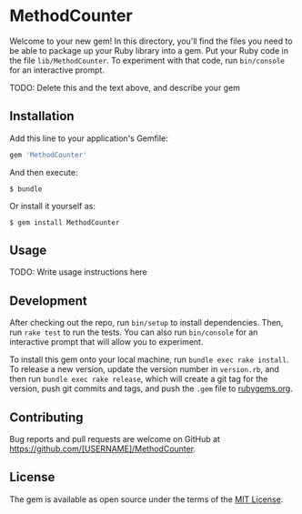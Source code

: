 # MethodCounter

Welcome to your new gem! In this directory, you'll find the files you need to be able to package up your Ruby library into a gem. Put your Ruby code in the file `lib/MethodCounter`. To experiment with that code, run `bin/console` for an interactive prompt.

TODO: Delete this and the text above, and describe your gem

## Installation

Add this line to your application's Gemfile:

```ruby
gem 'MethodCounter'
```

And then execute:

    $ bundle

Or install it yourself as:

    $ gem install MethodCounter

## Usage

TODO: Write usage instructions here

## Development

After checking out the repo, run `bin/setup` to install dependencies. Then, run `rake test` to run the tests. You can also run `bin/console` for an interactive prompt that will allow you to experiment.

To install this gem onto your local machine, run `bundle exec rake install`. To release a new version, update the version number in `version.rb`, and then run `bundle exec rake release`, which will create a git tag for the version, push git commits and tags, and push the `.gem` file to [rubygems.org](https://rubygems.org).

## Contributing

Bug reports and pull requests are welcome on GitHub at https://github.com/[USERNAME]/MethodCounter.

## License

The gem is available as open source under the terms of the [MIT License](https://opensource.org/licenses/MIT).
